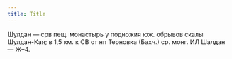 ```yaml
---
title: Title
---
```


Шулдан — срв пещ. монастырь у подножия юж. обрывов скалы Шулдан-Кая; в 1,5 км. к
СВ от нп Терновка (Бахч.) ср. монг. ИЛ Шалдан — Ж–4.
